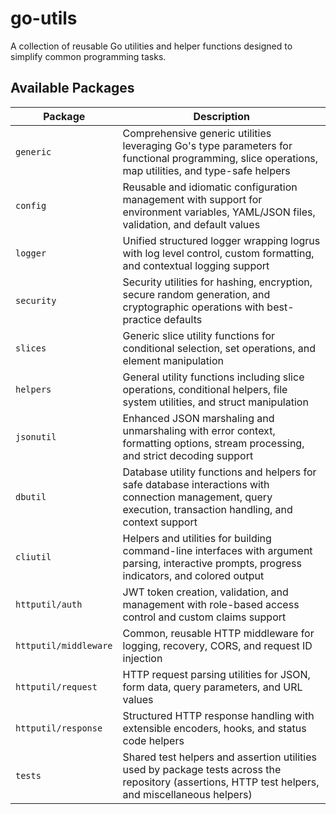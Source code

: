 # go-utils

A collection of reusable Go utilities and helper functions designed to simplify common programming tasks.

## Available Packages

| Package               | Description                                                                                                                                                  |
| --------------------- | ------------------------------------------------------------------------------------------------------------------------------------------------------------ |
| `generic`             | Comprehensive generic utilities leveraging Go's type parameters for functional programming, slice operations, map utilities, and type-safe helpers           |
| `config`              | Reusable and idiomatic configuration management with support for environment variables, YAML/JSON files, validation, and default values                      |
| `logger`              | Unified structured logger wrapping logrus with log level control, custom formatting, and contextual logging support                                          |
| `security`            | Security utilities for hashing, encryption, secure random generation, and cryptographic operations with best-practice defaults                               |
| `slices`              | Generic slice utility functions for conditional selection, set operations, and element manipulation                                                          |
| `helpers`             | General utility functions including slice operations, conditional helpers, file system utilities, and struct manipulation                                    |
| `jsonutil`            | Enhanced JSON marshaling and unmarshaling with error context, formatting options, stream processing, and strict decoding support                             |
| `dbutil`              | Database utility functions and helpers for safe database interactions with connection management, query execution, transaction handling, and context support |
| `cliutil`             | Helpers and utilities for building command-line interfaces with argument parsing, interactive prompts, progress indicators, and colored output               |
| `httputil/auth`       | JWT token creation, validation, and management with role-based access control and custom claims support                                                      |
| `httputil/middleware` | Common, reusable HTTP middleware for logging, recovery, CORS, and request ID injection                                                                       |
| `httputil/request`    | HTTP request parsing utilities for JSON, form data, query parameters, and URL values                                                                         |
| `httputil/response`   | Structured HTTP response handling with extensible encoders, hooks, and status code helpers                                                                   |
| `tests`               | Shared test helpers and assertion utilities used by package tests across the repository (assertions, HTTP test helpers, and miscellaneous helpers)           |
